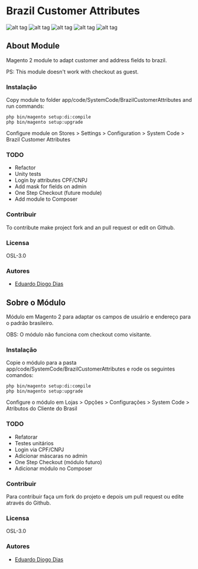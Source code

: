 # Brazil Customer Attributes

![alt tag](https://imgur.com/pqTS38g.png "Module Configurations")
![alt tag](https://i.imgur.com/vKqlkbD.png "New Account")
![alt tag](https://imgur.com/CpuyDjM.png "Edit Account")
![alt tag](https://imgur.com/igfXu19.png "New Address")
![alt tag](https://imgur.com/vSACNr5 "Checkout")

## About Module

Magento 2 module to adapt customer and address fields to brazil.

PS: This module doesn't work with checkout as guest.

### Instalação
Copy module to folder app/code/SystemCode/BrazilCustomerAttributes and run commands:
```
php bin/magento setup:di:compile
php bin/magento setup:upgrade
```
Configure module on Stores > Settings > Configuration > System Code > Brazil Customer Attributes

### TODO
* Refactor
* Unity tests
* Login by attributes CPF/CNPJ
* Add mask for fields on admin
* One Step Checkout (future module)
* Add module to Composer

### Contribuir
To contribute make project fork and an pull request or edit on Github.

### Licensa
OSL-3.0

### Autores
* [Eduardo Diogo Dias](https://github.com/eduardoddias)

## Sobre o Módulo

Módulo em Magento 2 para adaptar os campos de usuário e endereço para o padrão brasileiro.

OBS: O módulo não funciona com checkout como visitante.

### Instalação
Copie o módulo para a pasta app/code/SystemCode/BrazilCustomerAttributes e rode os seguintes comandos:
```
php bin/magento setup:di:compile
php bin/magento setup:upgrade
```
Configure o módulo em Lojas > Opções > Configurações > System Code > Atributos do Cliente do Brasil


### TODO
* Refatorar
* Testes unitários
* Login via CPF/CNPJ
* Adicionar máscaras no admin
* One Step Checkout (módulo futuro)
* Adicionar módulo no Composer

### Contribuir
Para contribuir faça um fork do projeto e depois um pull request ou edite através do Github.

### Licensa
OSL-3.0

### Autores
* [Eduardo Diogo Dias](https://github.com/eduardoddias)